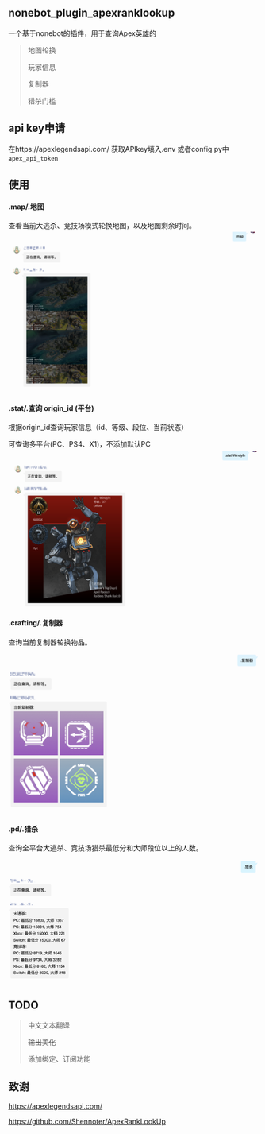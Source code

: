## nonebot_plugin_apexranklookup

一个基于nonebot的插件，用于查询Apex英雄的

> 地图轮换
> 
> 玩家信息
> 
> 复制器
> 
> 猎杀门槛

## api key申请
在https://apexlegendsapi.com/ 获取APIkey填入.env 或者config.py中
`apex_api_token`

## 使用
#### .map/.地图
查看当前大逃杀、竞技场模式轮换地图，以及地图剩余时间。
![](./image/map.png)
#### .stat/.查询 origin_id (平台)
根据origin_id查询玩家信息（id、等级、段位、当前状态）

可查询多平台(PC、PS4、X1)，不添加默认PC
![](./image/stat.png)

#### .crafting/.复制器
查询当前复制器轮换物品。
![](./image/crafting.png)

#### .pd/.猎杀
查询全平台大逃杀、竞技场猎杀最低分和大师段位以上的人数。
![](./image/pd.png)

## TODO
> 中文文本翻译
> 
> ~~输出美化~~
> 
> 添加绑定、订阅功能

## 致谢

https://apexlegendsapi.com/

https://github.com/Shennoter/ApexRankLookUp
